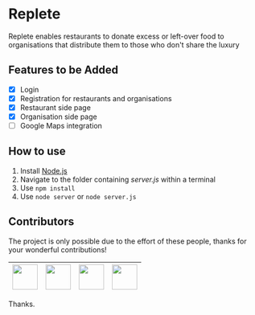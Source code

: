# Replete
Replete enables restaurants to donate excess or left-over food to organisations that distribute them to those who don't share the luxury

## Features to be Added

- [x] Login
- [x] Registration for restaurants and organisations
- [x] Restaurant side page
- [x] Organisation side page
- [ ] Google Maps integration

## How to use
1. Install [Node.js](https://nodejs.org/en/download/)
2. Navigate to the folder containing *server.js* within a terminal
3. Use `npm install`
4. Use `node server` or `node server.js`

## Contributors
The project is only possible due to the effort of these people, thanks for your wonderful contributions!

| [<img src="https://github.com/johanjoseph02.png?size=50" width="50"/>](https://github.com/johanjoseph02)| [<img src="https://github.com/SHAY2407.png?size=50" width="50"/>](https://github.com/SHAY2407) | [<img src="https://github.com/Balajithegr8.png?size=50" width="50"/>](https://github.com/Balajithegr8) | [<img src="https://github.com/Dhruvch1244.png?size=50" width="50"/>](https://github.com/Dhruvch1244) |
| -------- | -------- | -------- | -------- |

Thanks.
